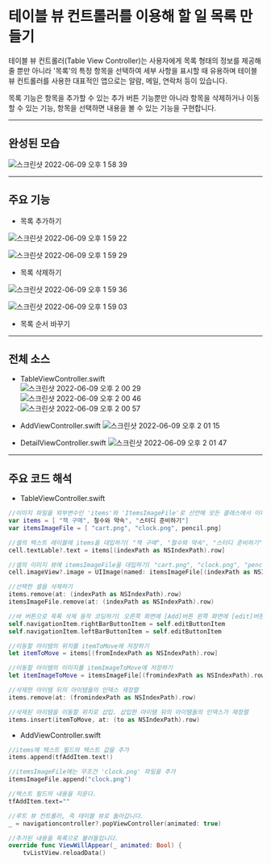 # 테이블 뷰 컨트롤러를 이용해 할 일 목록 만들기
테이블 뷰 컨트롤러(Table View Controller)는 사용자에게 목록 형태의 정보를 제공해 줄 뿐만 아니라 '목록'의 특정 항목을 선택하여 세부 사항을 표시할 때 유용하며 테이블 뷰 컨트롤러를 사용한 대표적인 앱으로는 알람, 메일, 연락처 등이 있습니다.

목록 기능은 항목을 추가할 수 있는 추가 버튼 기능뿐만 아니라 항목을 삭제하거나 이동할 수 있는 기능, 항목을 선택하면 내용을 볼 수 있는 기능을 구현합니다. 

------------------------------------------------------------------------

## 완성된 모습

  ![스크린샷 2022-06-09 오후 1 58 39](https://user-images.githubusercontent.com/106981296/173359479-45c7f48f-f02d-4ef1-873a-cdb1fd0bf02f.png)

---------------------------------------------------------------------------

## 주요 기능

* 목록 추가하기  

![스크린샷 2022-06-09 오후 1 59 22](https://user-images.githubusercontent.com/106981296/173361450-10958bb4-fe01-492f-a72b-7a53dc2d7e6a.png)   

![스크린샷 2022-06-09 오후 1 59 29](https://user-images.githubusercontent.com/106981296/173362390-2129b93e-3867-4628-b82f-1d829d972f8d.png)     



* 목록 삭제하기  
 
![스크린샷 2022-06-09 오후 1 59 36](https://user-images.githubusercontent.com/106981296/173362546-18df28da-e0bc-4124-b89b-7bf5e1d3d8ac.png)  

![스크린샷 2022-06-09 오후 1 59 03](https://user-images.githubusercontent.com/106981296/173362576-dc154c19-48ab-4de2-8d63-b404fd12f35a.png)  


* 목록 순서 바꾸기
---------------------------------------------------------------------------

## 전체 소스
* TableViewController.swift  
![스크린샷 2022-06-09 오후 2 00 29](https://user-images.githubusercontent.com/106981296/173361161-8b9c8f6e-cca3-4516-b1a0-646cf30dd4bc.png)  
![스크린샷 2022-06-09 오후 2 00 46](https://user-images.githubusercontent.com/106981296/173361181-1d4adfd9-acdb-463f-845e-196f4b8c4f16.png)  
![스크린샷 2022-06-09 오후 2 00 57](https://user-images.githubusercontent.com/106981296/173361202-eea6c216-1402-4af1-8ce4-3e80b793b4f3.png)  



* AddViewController.swift
![스크린샷 2022-06-09 오후 2 01 15](https://user-images.githubusercontent.com/106981296/173361044-56ce5c9b-0e3a-4190-b5ce-d66f8f388afd.png)  




* DetailViewController.swift
![스크린샷 2022-06-09 오후 2 01 47](https://user-images.githubusercontent.com/106981296/173360790-a2e0292d-e87b-460c-ab24-54b5e3933cf3.png)  


---------------------------------------------------------------------------------------------------------------------

## 주요 코드 해석 

* TableViewController.swift

```SWIFT
//이미지 파일을 외부변수인 'items'와 'ItemsImageFile'로 선언해 모든 클래스에서 이미지를 사용할 수 있습니다.
var items = [ "책 구매", 철수와 약속", "스터디 준비하기"]
var itemsImageFile = [ "cart.png", "clock.png", pencil.png] 

//셀의 텍스트 레이블에 items을 대입하기( "책 구매", "철수와 약속", "스터디 준비하기" )
cell.textLable?.text = items[(indexPath as NSIndexPath).row]

//셀의 이미지 뷰에 itemsImageFile을 대입하기( "cart.png", "clock.png", "pencil.png")
cell.imageView?.image = UIImage(named: itemsImageFile[(indexPath as NSIndexPath).row])

//선택한 셀을 삭제하기
items.remove(at: (indexPath as NSIndexPath).row)
itemsImageFile.remove(at: (indexPath as NSIndexPath).row)

//바 버튼으로 목록 삭제 동작 코딩하기( 오른쪽 화면에 [Add]버튼 왼쪽 화면에 [edit]버튼 ) 
self.navigationItem.rightBarButtonItem = self.editButtonItem
self.navigationItem.leftBarButtonItem = self.editButtonItem

//이동할 아이템의 위치를 itemToMove에 저장하기
let itemToMove = items[(fromIndexPath as NSIndexPath).row]

//이동할 아이템의 이미지를 itemImageToMove에 저장하기
let itemImageToMove = itemsImageFile[(fromindexPath as NSIndexPath).row]

//삭제한 아이템 뒤의 아이템들의 인덱스 재정렬
items.remove(at: (fromindexPath as NSIndexPath).row)

//삭제된 아이템을 이동할 위치로 삽입. 삽입한 아이템 뒤의 아이템들의 인덱스가 재정렬
items.insert(itemToMove, at: (to as NSIndexPath).row)   
```


* AddViewController.swift

```SWIFT
//items에 텍스트 필드의 텍스트 값을 추가
items.append(tfAddItem.text!)

//itemsImageFile에는 무조건 'clock.png' 파일을 추가
itemsImageFile.append("clock.png")

//텍스트 필드의 내용을 지운다.
tfAddItem.text=""

//루트 뷰 컨트롤러, 즉 테이블 뷰로 돌아갑니다.
_ = navigationcontroller?.popViewController(animated: true)

//추가된 내용을 목록으로 불러들입니다.
override func ViewWillAppear(_ animated: Bool) {
    tvListView.reloadData()
```
